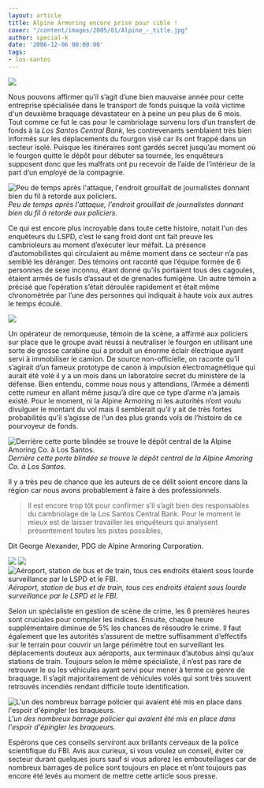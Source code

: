 ```yaml
---
layout: article
title: Alpine Armoring encore prise pour cible !
cover: "/content/images/2005/01/Alpine_-_title.jpg"
author: special-k
date: '2006-12-06 00:00:00'
tags:
- los-santos
---
```


![](/content/images/2005/01/Alpine_-_title.jpg)

Nous pouvons affirmer qu’il s’agit d’une bien mauvaise année pour cette entreprise spécialisée dans le transport de fonds puisque la voilà victime d'un deuxième braquage dévastateur en à peine un peu plus de 6 mois. Tout comme ce fut le cas pour le cambriolage survenu lors d’un transfert de fonds à la _Los Santos Central Bank_, les contrevenants semblaient très bien informés sur les déplacements du fourgon visé car ils ont frappé dans un secteur isolé. Puisque les itinéraires sont gardés secret jusqu’au moment où le fourgon quitte le dépôt pour débuter sa tournée, les enquêteurs supposent donc que les malfrats ont pu recevoir de l’aide de l’intérieur de la part d’un employé de la compagnie.

![Peu de temps après l'attaque, l'endroit grouillait de journalistes donnant bien du fil à retorde aux policiers.](/content/images/2005/01/Alpine_-_Newsvans.jpg)
_Peu de temps après l'attaque, l'endroit grouillait de journalistes donnant bien du fil à retorde aux policiers._[](/content/images/2005/01/Alpine_-_windows_text_1.jpg)

Ce qui est encore plus incroyable dans toute cette histoire, notait l'un des enquêteurs du LSPD, c’est le sang froid dont ont fait preuve les cambrioleurs au moment d’exécuter leur méfait. La présence d’automobilistes qui circulaient au même moment dans ce secteur n’a pas semblé les déranger. Des témoins ont raconté que l’équipe formée de 6 personnes de sexe inconnu,&nbsp;étant donné qu'ils&nbsp;portaient tous des cagoules, étaient armés de fusils d’assaut et de grenades fumigène. Un autre témoin a précisé que l’opération s’était déroulée rapidement et était même chronométrée par l’une des personnes qui indiquait à haute voix aux autres le temps écoulé.

![](/content/images/2005/01/Alpine_-_securicar.jpg)

Un opérateur de remorqueuse, témoin de la scène, a affirmé aux policiers sur place que le groupe avait réussi à neutraliser le fourgon en utilisant une sorte de grosse carabine qui a produit un énorme éclair électrique ayant servi&nbsp;à immobiliser le camion. De source non-officielle, on raconte qu’il s’agirait d’un fameux prototype de canon à impulsion électromagnétique qui aurait été volé il y a un mois dans un laboratoire secret du ministère de la défense. Bien entendu, comme nous nous y attendions, l’Armée a démenti cette rumeur en allant même jusqu’à dire que ce type d’arme n’a jamais existé. Pour le moment, ni la Alpine Armoring ni les autorités n’ont voulu divulguer le montant du vol mais il semblerait qu’il y ait de très fortes probabilités qu’il s’agisse de l’un des plus grands vols de l’histoire de ce pourvoyeur de fonds.

![Derrière cette porte blindée se trouve le dépôt central de la Alpine Amoring Co. à Los Santos.](/content/images/2005/01/Alpine_-_hq_office.jpg)
_Derrière cette porte blindée se trouve le dépôt central de la Alpine Amoring Co. à Los Santos._

Il y a très peu de chance que les auteurs de ce délit soient encore dans la région car nous avons probablement à faire à des professionnels.

> Il est encore trop tôt pour confirmer s’il s’agit bien des responsables du cambriolage de la Los Santos Central Bank. Pour le moment le mieux est de laisser travailler les enquêteurs qui analysent présentement toutes les pistes possibles,

Dit George Alexander, PDG de Alpine Armoring Corporation.

![](/content/images/2005/01/Alpine_-_LSPD_Aeroport.jpg)
![](/content/images/2005/01/Alpine_-_LSPD_bus_terminal.jpg)
![Aéroport, station de bus et de train, tous ces endroits étaient sous lourde surveillance par le LSPD et le FBI.](/content/images/2005/01/Alpine_-_LSPD_train_station.jpg)
_Aéroport, station de bus et de train, tous ces endroits étaient sous lourde surveillance par le LSPD et le FBI._

Selon un spécialiste en gestion de scène de crime, les 6 premières heures sont cruciales pour compiler les indices. Ensuite, chaque heure supplémentaire diminue de 5% les chances de résoudre le crime. Il faut également que les autorités s’assurent de mettre suffisamment d’effectifs sur le terrain pour couvrir un large périmètre tout en surveillant les déplacements douteux aux aéroports, aux terminaux d’autobus ainsi qu’aux stations de train. Toujours selon le même spécialiste, il n’est pas rare de retrouver le ou les véhicules ayant servi pour mener à terme ce genre de braquage. Il s’agit majoritairement de véhicules volés qui sont très souvent retrouvés incendiés rendant difficile toute identification.

![L'un des nombreux barrage policier qui avaient été mis en place dans l'espoir d'épingler les braqueurs.](/content/images/2005/01/Alpine_-_police_roadblock.jpg)
_L'un des nombreux barrage policier qui avaient été mis en place dans l'espoir d'épingler les braqueurs._

Espérons que ces conseils serviront aux brillants cerveaux de la police scientifique du FBI. Avis aux curieux, si vous voulez un conseil, éviter ce secteur durant quelques jours sauf si vous adorez les embouteillages car de nombreux barrages de police sont toujours en place et n’ont toujours pas encore été levés au moment de mettre cette article sous presse.